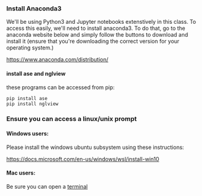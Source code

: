 ### Install Anaconda3

We'll be using Python3 and Jupyter notebooks extenstively in this class. To access this easily, we'll need to install anaconda3. To do that, go to the anaconda website below and simply follow the buttons to download and install it (ensure that you're downloading the correct version for your operating system.)

https://www.anaconda.com/distribution/

#### install ase and nglview

these programs can be accessed from pip:

```
pip install ase
pip install nglview
```

### Ensure you can access a linux/unix prompt

#### Windows users:
Please install the windows ubuntu subsystem using these instructions:

https://docs.microsoft.com/en-us/windows/wsl/install-win10

#### Mac users:
Be sure you can open a [terminal](https://www.youtube.com/watch?v=zw7Nd67_aFw)
